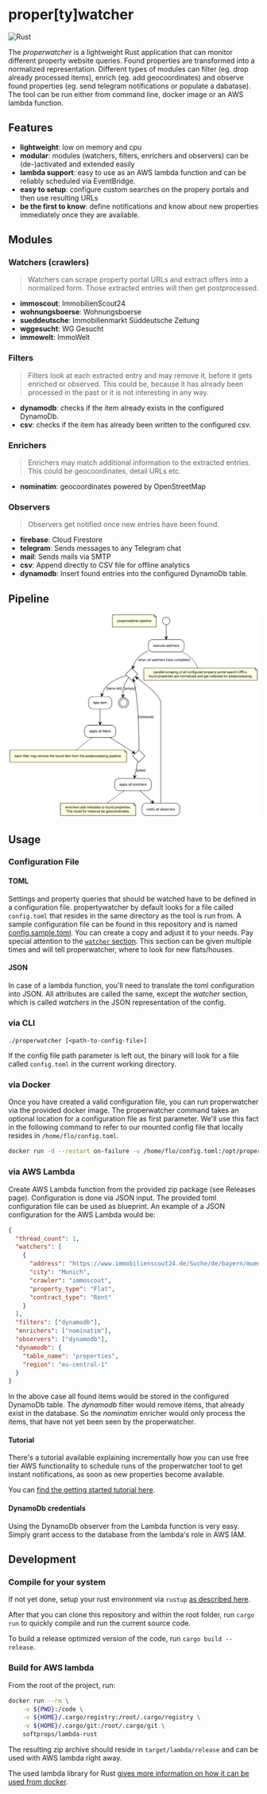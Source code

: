 # proper\[ty\]watcher

![Rust](https://github.com/floschnell/properwatcher/workflows/Rust/badge.svg)

The _properwatcher_ is a lightweight Rust application that can monitor different property website queries. Found properties are transformed into a normalized representation. Different types of modules can filter (eg. drop already processed items), enrich (eg. add geocoordinates) and observe found properties (eg. send telegram notifications or populate a dabatase). The tool can be run either from command line, docker image or an AWS lambda function.

## Features

- **lightweight**: low on memory and cpu
- **modular**: modules (watchers, filters, enrichers and observers) can be (de-)activated and extended easily
- **lambda support**: easy to use as an AWS lambda function and can be reliably scheduled via EventBridge.
- **easy to setup**: configure custom searches on the propery portals and then use resulting URLs
- **be the first to know**: define notifications and know about new properties immediately once they are available.

## Modules

### Watchers (crawlers)

> Watchers can scrape property portal URLs and extract offers into a normalized form. Those extracted entries will then get postprocessed.

- **immoscout**: ImmobilienScout24
- **wohnungsboerse**: Wohnungsboerse
- **sueddeutsche**: Immobilienmarkt Süddeutsche Zeitung
- **wggesucht**: WG Gesucht
- **immowelt**: ImmoWelt

### Filters

> Filters look at each extracted entry and may remove it, before it gets enriched or observed. This could be, because it has already been processed in the past or it is not interesting in any way.

- **dynamodb**: checks if the item already exists in the configured DynamoDb.
- **csv**: checks if the item has already been written to the configured csv.

### Enrichers

> Enrichers may match additional information to the extracted entries. This could be geocoordinates, detail URLs etc.

- **nominatim**: geocoordinates powered by OpenStreetMap

### Observers

> Observers get notified once new entries have been found.

- **firebase**: Cloud Firestore
- **telegram**: Sends messages to any Telegram chat
- **mail**: Sends mails via SMTP
- **csv**: Append directly to CSV file for offline analytics
- **dynamodb**: Insert found entries into the configured DynamoDb table.

## Pipeline

![Properwatcher Pipeline](pipeline.svg)

## Usage

### Configuration File

#### TOML

Settings and property queries that should be watched have to be defined in a configuration file. propertywatcher by default looks for a file called `config.toml` that resides in the same directory as the tool is run from. A sample configuration file can be found in this repository and is named [config.sample.toml](/config.sample.toml). You can create a copy and adjust it to your needs. Pay special attention to the [`watcher` section](config.sample.toml#L21). This section can be given multiple times and will tell properwatcher, where to look for new flats/houses.

#### JSON

In case of a lambda function, you'll need to translate the toml configuration into JSON. All attributes are called the same, except the _watcher_ section, which is called _watchers_ in the JSON representation of the config.

### via CLI

`./properwatcher [<path-to-config-file>]`

If the config file path parameter is left out, the binary will look for a file called `config.toml` in the current working directory.

### via Docker

Once you have created a valid configuration file, you can run properwatcher via the provided docker image. The properwatcher command takes an optional location for a configuration file as first parameter. We'll use this fact in the following command to refer to our mounted config file that locally resides in `/home/flo/config.toml`.

```bash
docker run -d --restart on-failure -v /home/flo/config.toml:/opt/properwatcher.toml --name properwatcher floschnell/properwatcher /opt/properwatcher.toml
```

### via AWS Lambda

Create AWS Lambda function from the provided zip package (see Releases page). Configuration is done via JSON input. The provided toml configuration file can be used as blueprint. An example of a JSON configuration for the AWS Lambda would be:

```json
{
  "thread_count": 1,
  "watchers": [
    {
      "address": "https://www.immobilienscout24.de/Suche/de/bayern/muenchen-kreis/wohnung-mieten?enteredFrom=one_step_search",
      "city": "Munich",
      "crawler": "immoscout",
      "property_type": "Flat",
      "contract_type": "Rent"
    }
  ],
  "filters": ["dynamodb"],
  "enrichers": ["nominatim"],
  "observers": ["dynamodb"],
  "dynamodb": {
    "table_name": "properties",
    "region": "eu-central-1"
  }
}
```

In the above case all found items would be stored in the configured DynamoDb table. The _dynamodb_ filter would remove items, that already exist in the database. So the _nominatim_ enricher would only process the items, that have not yet been seen by the properwatcher.

#### Tutorial

There's a tutorial available explaining incrementally how you can use free tier AWS functionality to schedule runs of the properwatcher tool to get instant notifications, as soon as new properties become available.

You can [find the getting started tutorial here](tutorial/0_intro.md).

#### DynamoDb credentials

Using the DynamoDb observer from the Lambda function is very easy. Simply grant access to the database from the lambda's role in AWS IAM.

## Development

### Compile for your system

If not yet done, setup your rust environment via `rustup` [as described here](https://www.rust-lang.org/tools/install).

After that you can clone this repository and within the root folder, run `cargo run` to quickly compile and run the current source code.

To build a release optimized version of the code, run `cargo build --release`.

### Build for AWS lambda

From the root of the project, run:

```bash
docker run --rm \
    -v ${PWD}:/code \
    -v ${HOME}/.cargo/registry:/root/.cargo/registry \
    -v ${HOME}/.cargo/git:/root/.cargo/git \
    softprops/lambda-rust
```

The resulting zip archive should reside in `target/lambda/release` and can be used with AWS lambda right away.

The used lambda library for Rust [gives more information on how it can be used from docker](https://github.com/awslabs/aws-lambda-rust-runtime#docker).
